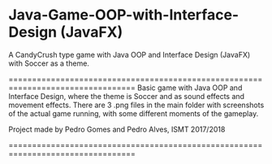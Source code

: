 # Java-Game-OOP-with-Interface-Design (JavaFX)
A CandyCrush type game with Java OOP and Interface Design (JavaFX) with Soccer as a theme.

=================================================================================
Basic game with Java OOP and Interface Design, where the theme is Soccer and as sound effects and movement effects.
There are 3 .png files in the main folder with screenshots of the actual game running, with some different moments of the gameplay.

Project made by Pedro Gomes and Pedro Alves, ISMT 2017/2018

=================================================================================
